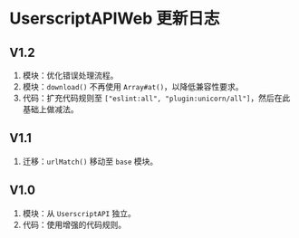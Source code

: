 # UserscriptAPIWeb 更新日志

## V1.2

1. 模块：优化错误处理流程。
2. 模块：`download()` 不再使用 `Array#at()`，以降低兼容性要求。
3. 代码：扩充代码规则至 `["eslint:all", "plugin:unicorn/all"]`，然后在此基础上做减法。

## V1.1

1. 迁移：`urlMatch()` 移动至 `base` 模块。

## V1.0

1. 模块：从 `UserscriptAPI` 独立。
2. 代码：使用增强的代码规则。
